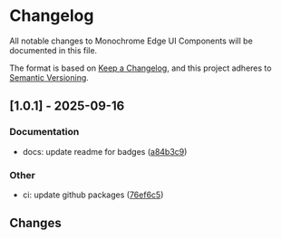 # Changelog

All notable changes to Monochrome Edge UI Components will be documented in this file.

The format is based on [Keep a Changelog](https://keepachangelog.com/en/1.0.0/),
and this project adheres to [Semantic Versioning](https://semver.org/spec/v2.0.0.html).

## [1.0.1] - 2025-09-16

### Documentation

- docs: update readme for badges ([a84b3c9](../../commit/a84b3c9817fbac0a266a248c356a737701f240c3))

### Other

- ci: update github packages ([76ef6c5](../../commit/76ef6c5c1b373e8e0e4ca0152a5e53b5b7598055))

## Changes


